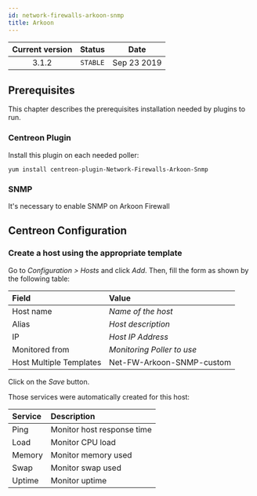 ```yaml
---
id: network-firewalls-arkoon-snmp
title: Arkoon
---
```


| Current version | Status | Date |
| :-: | :-: | :-: |
| 3.1.2 | `STABLE` | Sep 23 2019 |

## Prerequisites

This chapter describes the prerequisites installation needed by plugins to run.

### Centreon Plugin

Install this plugin on each needed poller:

``` shell
yum install centreon-plugin-Network-Firewalls-Arkoon-Snmp
```

### SNMP

It's necessary to enable SNMP on Arkoon Firewall

## Centreon Configuration

### Create a host using the appropriate template

Go to *Configuration \> Hosts* and click *Add*. Then, fill the form as shown by
the following table:

| Field                   | Value                      |
| :---------------------- | :------------------------- |
| Host name               | *Name of the host*         |
| Alias                   | *Host description*         |
| IP                      | *Host IP Address*          |
| Monitored from          | *Monitoring Poller to use* |
| Host Multiple Templates | Net-FW-Arkoon-SNMP-custom  |

Click on the *Save* button.

Those services were automatically created for this host:

| Service | Description                |
| :------ | :------------------------- |
| Ping    | Monitor host response time |
| Load    | Monitor CPU load           |
| Memory  | Monitor memory used        |
| Swap    | Monitor swap used          |
| Uptime  | Monitor uptime             |

